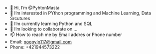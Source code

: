 - 👋 Hi, I’m @PyhtonMasta
- 👀 I’m interested in PYthon programming and Machine Learning, Data Srcutures
- 🌱 I’m currently learning Python and SQL
- 💞️ I’m looking to collaborate on ...
- 📫 How to reach me by Email addres or Phone number
- Email: poopylp117@gmail.com
- Phone: +421944573222

<!---
PyhtonMasta/PyhtonMasta is a ✨ special ✨ repository because its `README.md` (this file) appears on your GitHub profile.
You can click the Preview link to take a look at your changes.
--->
